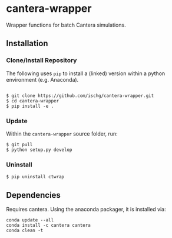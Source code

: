 # cantera-wrapper

Wrapper functions for batch Cantera simulations.

## Installation

### Clone/Install Repository

The following uses `pip` to install a (linked) version within a python environment (e.g. Anaconda).

```

$ git clone https://github.com/ischg/cantera-wrapper.git
$ cd cantera-wrapper
$ pip install -e .
```

### Update

Within the `cantera-wrapper` source folder, run:

```
$ git pull
$ python setup.py develop
```

### Uninstall

```
$ pip uninstall ctwrap
```

## Dependencies

Requires cantera. Using the anaconda packager, it is installed via:

```
conda update --all
conda install -c cantera cantera
conda clean -t
```
